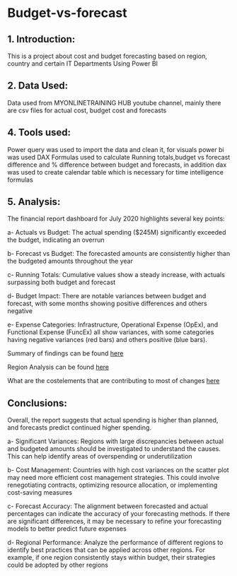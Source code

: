 # Budget-vs-forecast

## 1. Introduction:

This is a project about cost and budget forecasting based on region, country and certain IT Departments Using Power BI

## 2. Data Used:

Data used from MYONLINETRAINING HUB youtube channel, mainly there are csv files for actual cost, budget cost and forecasts

## 4. Tools used:

Power query was used to import the data and clean it, 
for visuals power bi was used
DAX Formulas used to calculate Running totals,budget vs forecast difference and % difference between budget and forecasts, 
in addition dax was used to create calendar table which is necessary for time intelligence formulas 

## 5. Analysis:

The financial report dashboard for July 2020 highlights several key points:

a- Actuals vs Budget: The actual spending ($245M) significantly exceeded the budget, indicating an overrun

b- Forecast vs Budget: The forecasted amounts are consistently higher than the budgeted amounts throughout the year

c- Running Totals: Cumulative values show a steady increase, with actuals surpassing both budget and forecast

d- Budget Impact: There are notable variances between budget and forecast, with some months showing positive differences and others negative

e- Expense Categories: Infrastructure, Operational Expense (OpEx), and Functional Expense (FuncEx) all show variances, with some categories having negative variances (red bars) and others positive (blue bars).

Summary of findings can be found [here](https://github.com/theatallah/Budget-vs-forecast/blob/main/Snapshots/summary%20page.jpg)

Region Analysis can be found [here](https://github.com/theatallah/Budget-vs-forecast/blob/main/Snapshots/Region%20study.jpg)

What are the costelements that are contributing to most of changes [here](https://github.com/theatallah/Budget-vs-forecast/blob/main/Snapshots/decomposition%20tree.jpg)

## Conclusions:

Overall, the report suggests that actual spending is higher than planned, and forecasts predict continued higher spending. 

a- Significant Variances: Regions with large discrepancies between actual and budgeted amounts should be investigated to understand the causes. This can help identify areas of overspending or underutilization

b- Cost Management: Countries with high cost variances on the scatter plot may need more efficient cost management strategies. This could involve renegotiating contracts, optimizing resource allocation, or implementing cost-saving measures

c- Forecast Accuracy: The alignment between forecasted and actual percentages can indicate the accuracy of your forecasting methods. If there are significant differences, it may be necessary to refine your forecasting models to better predict future expenses

d- Regional Performance: Analyze the performance of different regions to identify best practices that can be applied across other regions. For example, if one region consistently stays within budget, their strategies could be adopted by other regions




